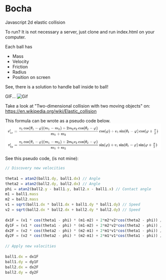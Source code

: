 # Bocha

Javascript 2d elastic collision

To run? It is not necessary a server, just clone and run index.html on your computer.

Each ball has
- Mass
- Velocity
- Friction
- Radius
- Position on screen

See, there is a solution to handle ball inside to ball!

GIF...
![Gif](src/assets/show1.gif)


Take a look at "Two-dimensional collision with two moving objects" on: https://en.wikipedia.org/wiki/Elastic_collision

This formula can be wrote as a pseudo code below.
![Formula](./src/assets/formula.png?raw=true "")

See this pseudo code, (is not mine):

~~~javascript 
// Discovery new velocities

theta1 = atan2(ball1.dy, ball1.dx) // Angle
theta2 = atan2(ball2.dy, ball2.dx) // Angle
phi = atan2(ball2.y - ball1.y, ball2.x - ball1.x) // Contact angle
m1 = ball1.mass
m2 = ball2.mass
v1 = sqrt(ball1.dx * ball1.dx + ball1.dy * ball1.dy) // Speed
v2 = sqrt(ball2.dx * ball2.dx + ball2.dy * ball2.dy) // Speed

dx1F = (v1 * cos(theta1 - phi) * (m1-m2) + 2*m2*v2*cos(theta2 - phi)) / (m1+m2) * cos(phi) + v1*sin(theta1-phi) * cos(phi+PI/2)
dy1F = (v1 * cos(theta1 - phi) * (m1-m2) + 2*m2*v2*cos(theta2 - phi)) / (m1+m2) * sin(phi) + v1*sin(theta1-phi) * sin(phi+PI/2)
dx2F = (v2 * cos(theta2 - phi) * (m2-m1) + 2*m1*v1*cos(theta1 - phi)) / (m1+m2) * cos(phi) + v2*sin(theta2-phi) * cos(phi+PI/2)
dy2F = (v2 * cos(theta2 - phi) * (m2-m1) + 2*m1*v1*cos(theta1 - phi)) / (m1+m2) * sin(phi) + v2*sin(theta2-phi) * sin(phi+PI/2)

// Apply new valocities

ball1.dx = dx1F
ball1.dy = dy1F                
ball2.dx = dx2F                
ball2.dy = dy2F
~~~  
